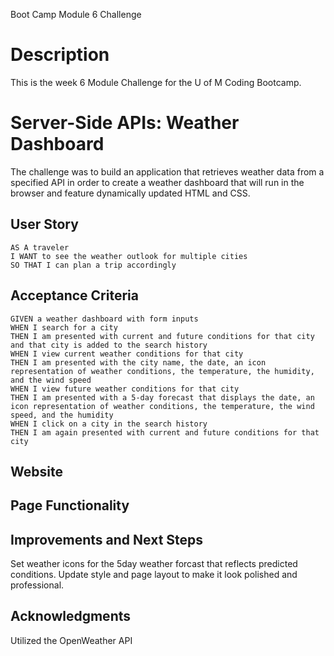 Boot Camp Module 6 Challenge

# Description
This is the week 6 Module Challenge for the U of M Coding Bootcamp.

# Server-Side APIs: Weather Dashboard
The challenge was to build an application that retrieves weather data from a specified API in order to create a weather dashboard that will run in the browser and feature dynamically updated HTML and CSS. 

## User Story
```
AS A traveler
I WANT to see the weather outlook for multiple cities
SO THAT I can plan a trip accordingly
```

## Acceptance Criteria
```
GIVEN a weather dashboard with form inputs
WHEN I search for a city
THEN I am presented with current and future conditions for that city and that city is added to the search history
WHEN I view current weather conditions for that city
THEN I am presented with the city name, the date, an icon representation of weather conditions, the temperature, the humidity, and the wind speed
WHEN I view future weather conditions for that city
THEN I am presented with a 5-day forecast that displays the date, an icon representation of weather conditions, the temperature, the wind speed, and the humidity
WHEN I click on a city in the search history
THEN I am again presented with current and future conditions for that city
```

## Website


## Page Functionality


## Improvements and Next Steps
Set weather icons for the 5day weather forcast that reflects predicted conditions. Update style and page layout to make it look polished and professional. 

## Acknowledgments
Utilized the OpenWeather API
